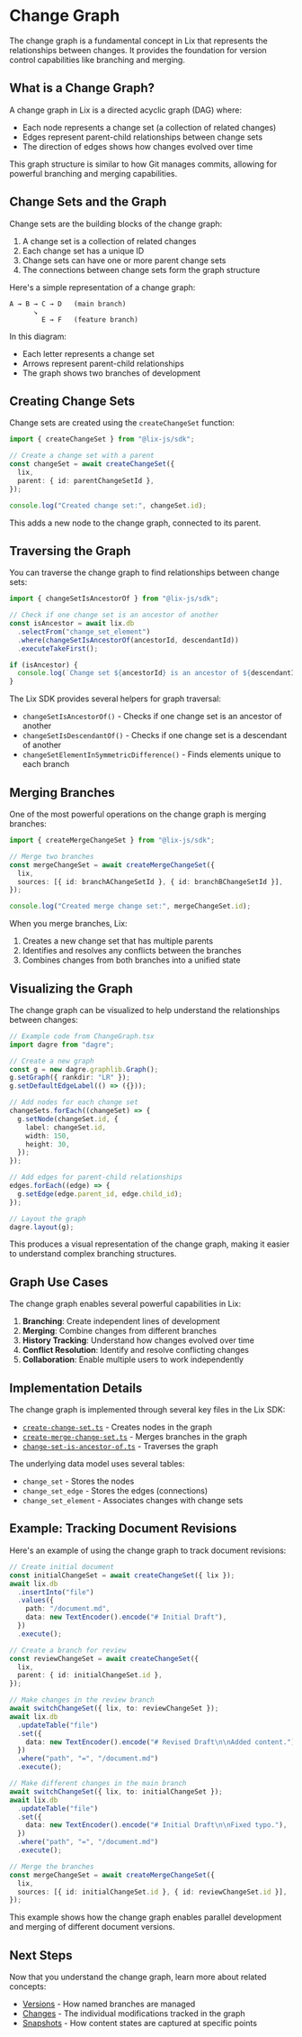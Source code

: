 # Change Graph

The change graph is a fundamental concept in Lix that represents the relationships between changes. It provides the foundation for version control capabilities like branching and merging.

## What is a Change Graph?

A change graph in Lix is a directed acyclic graph (DAG) where:

- Each node represents a change set (a collection of related changes)
- Edges represent parent-child relationships between change sets
- The direction of edges shows how changes evolved over time

This graph structure is similar to how Git manages commits, allowing for powerful branching and merging capabilities.

## Change Sets and the Graph

Change sets are the building blocks of the change graph:

1. A change set is a collection of related changes
2. Each change set has a unique ID
3. Change sets can have one or more parent change sets
4. The connections between change sets form the graph structure

Here's a simple representation of a change graph:

```
A → B → C → D   (main branch)
      ↘
        E → F   (feature branch)
```

In this diagram:

- Each letter represents a change set
- Arrows represent parent-child relationships
- The graph shows two branches of development

## Creating Change Sets

Change sets are created using the `createChangeSet` function:

```typescript
import { createChangeSet } from "@lix-js/sdk";

// Create a change set with a parent
const changeSet = await createChangeSet({
  lix,
  parent: { id: parentChangeSetId },
});

console.log("Created change set:", changeSet.id);
```

This adds a new node to the change graph, connected to its parent.

## Traversing the Graph

You can traverse the change graph to find relationships between change sets:

```typescript
import { changeSetIsAncestorOf } from "@lix-js/sdk";

// Check if one change set is an ancestor of another
const isAncestor = await lix.db
  .selectFrom("change_set_element")
  .where(changeSetIsAncestorOf(ancestorId, descendantId))
  .executeTakeFirst();

if (isAncestor) {
  console.log(`Change set ${ancestorId} is an ancestor of ${descendantId}`);
}
```

The Lix SDK provides several helpers for graph traversal:

- `changeSetIsAncestorOf()` - Checks if one change set is an ancestor of another
- `changeSetIsDescendantOf()` - Checks if one change set is a descendant of another
- `changeSetElementInSymmetricDifference()` - Finds elements unique to each branch

## Merging Branches

One of the most powerful operations on the change graph is merging branches:

```typescript
import { createMergeChangeSet } from "@lix-js/sdk";

// Merge two branches
const mergeChangeSet = await createMergeChangeSet({
  lix,
  sources: [{ id: branchAChangeSetId }, { id: branchBChangeSetId }],
});

console.log("Created merge change set:", mergeChangeSet.id);
```

When you merge branches, Lix:

1. Creates a new change set that has multiple parents
2. Identifies and resolves any conflicts between the branches
3. Combines changes from both branches into a unified state

## Visualizing the Graph

The change graph can be visualized to help understand the relationships between changes:

```typescript
// Example code from ChangeGraph.tsx
import dagre from "dagre";

// Create a new graph
const g = new dagre.graphlib.Graph();
g.setGraph({ rankdir: "LR" });
g.setDefaultEdgeLabel(() => ({}));

// Add nodes for each change set
changeSets.forEach((changeSet) => {
  g.setNode(changeSet.id, {
    label: changeSet.id,
    width: 150,
    height: 30,
  });
});

// Add edges for parent-child relationships
edges.forEach((edge) => {
  g.setEdge(edge.parent_id, edge.child_id);
});

// Layout the graph
dagre.layout(g);
```

This produces a visual representation of the change graph, making it easier to understand complex branching structures.

## Graph Use Cases

The change graph enables several powerful capabilities in Lix:

1. **Branching**: Create independent lines of development
2. **Merging**: Combine changes from different branches
3. **History Tracking**: Understand how changes evolved over time
4. **Conflict Resolution**: Identify and resolve conflicting changes
5. **Collaboration**: Enable multiple users to work independently

## Implementation Details

The change graph is implemented through several key files in the Lix SDK:

- [`create-change-set.ts`](https://github.com/opral/monorepo/blob/main/packages/lix-sdk/src/change-set/create-change-set.ts) - Creates nodes in the graph
- [`create-merge-change-set.ts`](https://github.com/opral/monorepo/blob/main/packages/lix-sdk/src/change-set/create-merge-change-set.ts) - Merges branches in the graph
- [`change-set-is-ancestor-of.ts`](https://github.com/opral/monorepo/blob/main/packages/lix-sdk/src/query-filter/change-set-is-ancestor-of.ts) - Traverses the graph

The underlying data model uses several tables:

- `change_set` - Stores the nodes
- `change_set_edge` - Stores the edges (connections)
- `change_set_element` - Associates changes with change sets

## Example: Tracking Document Revisions

Here's an example of using the change graph to track document revisions:

```typescript
// Create initial document
const initialChangeSet = await createChangeSet({ lix });
await lix.db
  .insertInto("file")
  .values({
    path: "/document.md",
    data: new TextEncoder().encode("# Initial Draft"),
  })
  .execute();

// Create a branch for review
const reviewChangeSet = await createChangeSet({
  lix,
  parent: { id: initialChangeSet.id },
});

// Make changes in the review branch
await switchChangeSet({ lix, to: reviewChangeSet });
await lix.db
  .updateTable("file")
  .set({
    data: new TextEncoder().encode("# Revised Draft\n\nAdded content."),
  })
  .where("path", "=", "/document.md")
  .execute();

// Make different changes in the main branch
await switchChangeSet({ lix, to: initialChangeSet });
await lix.db
  .updateTable("file")
  .set({
    data: new TextEncoder().encode("# Initial Draft\n\nFixed typo."),
  })
  .where("path", "=", "/document.md")
  .execute();

// Merge the branches
const mergeChangeSet = await createMergeChangeSet({
  lix,
  sources: [{ id: initialChangeSet.id }, { id: reviewChangeSet.id }],
});
```

This example shows how the change graph enables parallel development and merging of different document versions.

## Next Steps

Now that you understand the change graph, learn more about related concepts:

- [Versions](./versions) - How named branches are managed
- [Changes](./changes) - The individual modifications tracked in the graph
- [Snapshots](./snapshots) - How content states are captured at specific points
